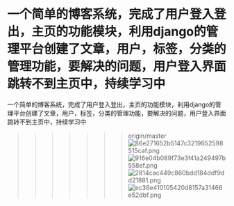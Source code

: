 一个简单的博客系统，完成了用户登入登出，主页的功能模块，利用django的管理平台创建了文章，用户，标签，分类的管理功能，要解决的问题，用户登入界面跳转不到主页中，持续学习中
=======
一个简单的博客系统，完成了用户登入登出，主页的功能模块，利用django的管理平台创建了文章，用户，标签，分类的管理功能，要解决的问题，用户登入界面跳转不到主页中，持续学习中
>>>>>>> origin/master
![86e271652b5147c3219652598515caf.png](..%2F..%2FWeChat%2F86180%2FDocuments%2FWeChat%20Files%2FWeChat%20Files%2Fwxid_hnqux5b8tujk22%2FFileStorage%2FTemp%2F86e271652b5147c3219652598515caf.png)![916e04b089f73e3f41a249497b558ef.png](..%2F..%2FWeChat%2F86180%2FDocuments%2FWeChat%20Files%2FWeChat%20Files%2Fwxid_hnqux5b8tujk22%2FFileStorage%2FTemp%2F916e04b089f73e3f41a249497b558ef.png)![2814cac449c860bdd184ddf9dd21881.png](..%2F..%2FWeChat%2F86180%2FDocuments%2FWeChat%20Files%2FWeChat%20Files%2Fwxid_hnqux5b8tujk22%2FFileStorage%2FTemp%2F2814cac449c860bdd184ddf9dd21881.png)![ec36e410105420d8157a31466e52dbf.png](..%2F..%2FWeChat%2F86180%2FDocuments%2FWeChat%20Files%2FWeChat%20Files%2Fwxid_hnqux5b8tujk22%2FFileStorage%2FTemp%2Fec36e410105420d8157a31466e52dbf.png)